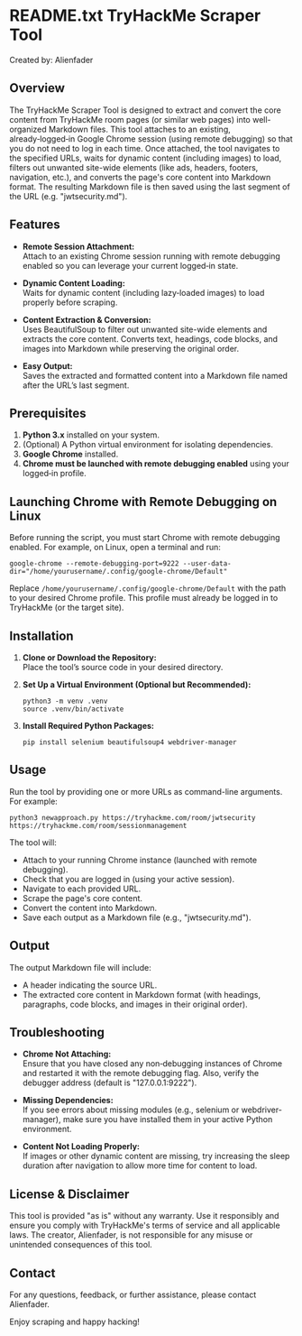 README.txt
TryHackMe Scraper Tool
======================

Created by: Alienfader

Overview
--------
The TryHackMe Scraper Tool is designed to extract and convert the core content from TryHackMe room pages (or similar web pages) into well-organized Markdown files. This tool attaches to an existing, already‑logged‑in Google Chrome session (using remote debugging) so that you do not need to log in each time. Once attached, the tool navigates to the specified URLs, waits for dynamic content (including images) to load, filters out unwanted site-wide elements (like ads, headers, footers, navigation, etc.), and converts the page's core content into Markdown format. The resulting Markdown file is then saved using the last segment of the URL (e.g. "jwtsecurity.md").

Features
--------
- **Remote Session Attachment:**  
  Attach to an existing Chrome session running with remote debugging enabled so you can leverage your current logged‑in state.
  
- **Dynamic Content Loading:**  
  Waits for dynamic content (including lazy‑loaded images) to load properly before scraping.
  
- **Content Extraction & Conversion:**  
  Uses BeautifulSoup to filter out unwanted site-wide elements and extracts the core content. Converts text, headings, code blocks, and images into Markdown while preserving the original order.
  
- **Easy Output:**  
  Saves the extracted and formatted content into a Markdown file named after the URL’s last segment.

Prerequisites
-------------
1. **Python 3.x** installed on your system.
2. (Optional) A Python virtual environment for isolating dependencies.
3. **Google Chrome** installed.
4. **Chrome must be launched with remote debugging enabled** using your logged‑in profile.

Launching Chrome with Remote Debugging on Linux
-------------------------------------------------
Before running the script, you must start Chrome with remote debugging enabled. For example, on Linux, open a terminal and run:

    google-chrome --remote-debugging-port=9222 --user-data-dir="/home/yourusername/.config/google-chrome/Default"

Replace `/home/yourusername/.config/google-chrome/Default` with the path to your desired Chrome profile. This profile must already be logged in to TryHackMe (or the target site).

Installation
------------
1. **Clone or Download the Repository:**  
   Place the tool’s source code in your desired directory.

2. **Set Up a Virtual Environment (Optional but Recommended):**

       python3 -m venv .venv
       source .venv/bin/activate

3. **Install Required Python Packages:**

       pip install selenium beautifulsoup4 webdriver-manager

Usage
-----
Run the tool by providing one or more URLs as command-line arguments. For example:

    python3 newapproach.py https://tryhackme.com/room/jwtsecurity https://tryhackme.com/room/sessionmanagement

The tool will:
- Attach to your running Chrome instance (launched with remote debugging).
- Check that you are logged in (using your active session).
- Navigate to each provided URL.
- Scrape the page's core content.
- Convert the content into Markdown.
- Save each output as a Markdown file (e.g., "jwtsecurity.md").

Output
------
The output Markdown file will include:
- A header indicating the source URL.
- The extracted core content in Markdown format (with headings, paragraphs, code blocks, and images in their original order).

Troubleshooting
---------------
- **Chrome Not Attaching:**  
  Ensure that you have closed any non‑debugging instances of Chrome and restarted it with the remote debugging flag. Also, verify the debugger address (default is "127.0.0.1:9222").
  
- **Missing Dependencies:**  
  If you see errors about missing modules (e.g., selenium or webdriver-manager), make sure you have installed them in your active Python environment.
  
- **Content Not Loading Properly:**  
  If images or other dynamic content are missing, try increasing the sleep duration after navigation to allow more time for content to load.

License & Disclaimer
--------------------
This tool is provided "as is" without any warranty. Use it responsibly and ensure you comply with TryHackMe's terms of service and all applicable laws. The creator, Alienfader, is not responsible for any misuse or unintended consequences of this tool.

Contact
-------
For any questions, feedback, or further assistance, please contact Alienfader.

Enjoy scraping and happy hacking!
